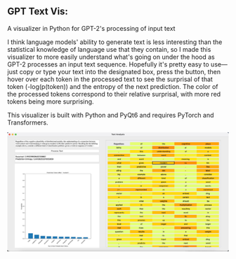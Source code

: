 ## GPT Text Vis:
A visualizer in Python for GPT-2's processing of input text

I think language models' ability to generate text is less interesting than the statistical knowledge of language use that they contain, so I made this visualizer to more easily understand what's going on under the hood as GPT-2 processes an input text sequence. Hopefully it's pretty easy to use—just copy or type your text into the designated box, press the button, then hover over each token in the processed text to see the surprisal of that token (-log(p(token)) and the entropy of the next prediction. The color of the processed tokens correspond to their relative surprisal, with more red tokens being more surprising.

This visualizer is built with Python and PyQt6 and requires PyTorch and Transformers.

![example](/example.jpeg "Example Prediction")

